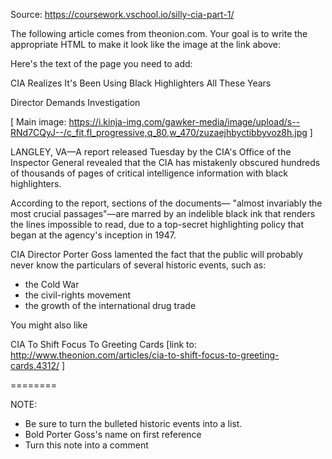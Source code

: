 Source: https://coursework.vschool.io/silly-cia-part-1/

The following article comes from theonion.com. Your goal is to write the appropriate HTML to make it look like the image at the link above:

Here's the text of the page you need to add:

<!-- Format the content below -->  
<!-- Adapted from The Onion -->

CIA Realizes It's Been Using Black Highlighters All These Years

Director Demands Investigation 

[ Main image: https://i.kinja-img.com/gawker-media/image/upload/s--RNd7CQyJ--/c_fit,fl_progressive,q_80,w_470/zuzaejhbyctibbyvoz8h.jpg ]

LANGLEY, VA—A report released Tuesday by the CIA's Office of the Inspector General revealed that the CIA has mistakenly obscured hundreds of thousands of pages of critical intelligence information with black highlighters.

According to the report, sections of the documents— "almost invariably the most crucial passages"—are marred by an indelible black ink that renders the lines impossible to read, due to a top-secret highlighting policy that began at the agency's inception in 1947.

CIA Director Porter Goss lamented the fact that the public will probably never know the particulars of several historic events, such as: 

* the Cold War
* the civil-rights movement 
* the growth of the international drug trade

You might also like

CIA To Shift Focus To Greeting Cards [link to: http://www.theonion.com/articles/cia-to-shift-focus-to-greeting-cards,4312/ ]

========

NOTE: 

* Be sure to turn the bulleted historic events into a list. 
* Bold Porter Goss's name on first reference
* Turn this note into a comment